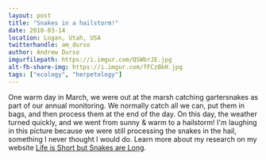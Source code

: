 ```yaml
---
layout: post
title: "Snakes in a hailstorm!"
date: 2018-03-14
location: Logan, Utah, USA
twitterhandle: am_durso
author: Andrew Durso
imgurfilepath: https://i.imgur.com/QSWbrJE.jpg
alt-fb-share-img: https://i.imgur.com/fFCzBkH.jpg
tags: ["ecology", "herpetology"]
---
```

	
One warm day in March, we were out at the marsh catching gartersnakes as part of our annual monitoring. We normally catch all we can, put them in bags, and then process them at the end of the day. On this day, the weather turned quickly, and we went from sunny & warm to a hailstorm! I'm laughing in this picture because we were still processing the snakes in the hail, something I never thought I would do. Learn more about my research on my website [Life is Short but Snakes are Long](http://snakesarelong.blogspot.com/).